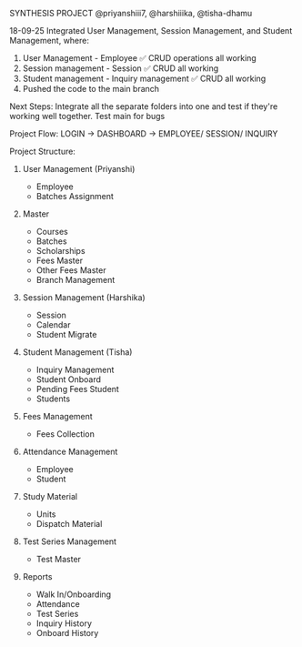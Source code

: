SYNTHESIS PROJECT
@priyanshiii7, @harshiiika, @tisha-dhamu

18-09-25
Integrated User Management, Session Management, and Student Management, where:
1. User Management - Employee ✅ CRUD operations all working
2. Session management - Session ✅ CRUD all working
3. Student management - Inquiry management ✅ CRUD all working
4. Pushed the code to the main branch

Next Steps:
Integrate all the separate folders into one and test if they're working well together.
Test main for bugs

Project Flow:
LOGIN -> DASHBOARD -> EMPLOYEE/ SESSION/ INQUIRY


Project Structure:
1. User Management (Priyanshi)
   - Employee
   - Batches Assignment
  
2. Master
   - Courses
   - Batches
   - Scholarships
   - Fees Master
   - Other Fees Master
   - Branch Management
  
3. Session Management (Harshika)
   - Session
   - Calendar
   - Student Migrate
  
4. Student Management (Tisha)
   - Inquiry Management
   - Student Onboard
   - Pending Fees Student
   - Students
  
5. Fees Management
   - Fees Collection

6. Attendance Management
   - Employee
   - Student
  
7. Study Material
   - Units
   - Dispatch Material

8. Test Series Management
   - Test Master
  
9. Reports
    - Walk In/Onboarding
    - Attendance
    - Test Series
    - Inquiry History
    - Onboard History
